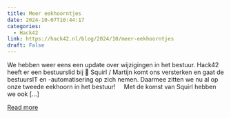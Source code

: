 ```yaml
---
title: Meer eekhoorntjes
date: 2024-10-07T10:44:17
categories:
  - Hack42
link: https://hack42.nl/blog/2024/10/meer-eekhoorntjes
draft: False
---
```


We hebben weer eens een update over wijzigingen in het bestuur. Hack42 heeft er een bestuurslid bij 🥳 Squirl / Martijn komt ons versterken en gaat de bestuursIT en -automatisering op zich nemen. Daarmee zitten we nu al op onze tweede eekhoorn in het bestuur! &#160; &#160; Met de komst van Squirl hebben we ook [&#8230;]

[Read more](https://hack42.nl/blog/2024/10/meer-eekhoorntjes)